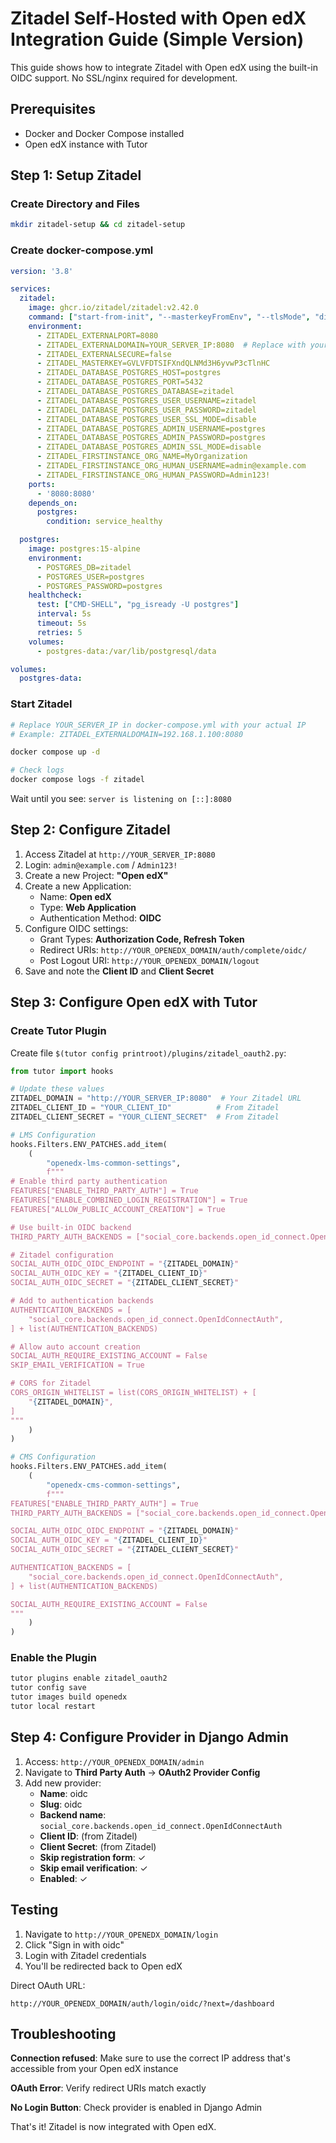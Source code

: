 # Zitadel Self-Hosted with Open edX Integration Guide (Simple Version)

This guide shows how to integrate Zitadel with Open edX using the built-in OIDC support. No SSL/nginx required for development.

## Prerequisites

- Docker and Docker Compose installed
- Open edX instance with Tutor

## Step 1: Setup Zitadel

### Create Directory and Files

```bash
mkdir zitadel-setup && cd zitadel-setup
```

### Create docker-compose.yml

```yaml
version: '3.8'

services:
  zitadel:
    image: ghcr.io/zitadel/zitadel:v2.42.0
    command: ["start-from-init", "--masterkeyFromEnv", "--tlsMode", "disabled"]
    environment:
      - ZITADEL_EXTERNALPORT=8080
      - ZITADEL_EXTERNALDOMAIN=YOUR_SERVER_IP:8080  # Replace with your server IP
      - ZITADEL_EXTERNALSECURE=false
      - ZITADEL_MASTERKEY=GVLVFDTSIFXndQLNMd3H6yvwP3cTlnHC
      - ZITADEL_DATABASE_POSTGRES_HOST=postgres
      - ZITADEL_DATABASE_POSTGRES_PORT=5432
      - ZITADEL_DATABASE_POSTGRES_DATABASE=zitadel
      - ZITADEL_DATABASE_POSTGRES_USER_USERNAME=zitadel
      - ZITADEL_DATABASE_POSTGRES_USER_PASSWORD=zitadel
      - ZITADEL_DATABASE_POSTGRES_USER_SSL_MODE=disable
      - ZITADEL_DATABASE_POSTGRES_ADMIN_USERNAME=postgres
      - ZITADEL_DATABASE_POSTGRES_ADMIN_PASSWORD=postgres
      - ZITADEL_DATABASE_POSTGRES_ADMIN_SSL_MODE=disable
      - ZITADEL_FIRSTINSTANCE_ORG_NAME=MyOrganization
      - ZITADEL_FIRSTINSTANCE_ORG_HUMAN_USERNAME=admin@example.com
      - ZITADEL_FIRSTINSTANCE_ORG_HUMAN_PASSWORD=Admin123!
    ports:
      - '8080:8080'
    depends_on:
      postgres:
        condition: service_healthy

  postgres:
    image: postgres:15-alpine
    environment:
      - POSTGRES_DB=zitadel
      - POSTGRES_USER=postgres
      - POSTGRES_PASSWORD=postgres
    healthcheck:
      test: ["CMD-SHELL", "pg_isready -U postgres"]
      interval: 5s
      timeout: 5s
      retries: 5
    volumes:
      - postgres-data:/var/lib/postgresql/data

volumes:
  postgres-data:
```

### Start Zitadel

```bash
# Replace YOUR_SERVER_IP in docker-compose.yml with your actual IP
# Example: ZITADEL_EXTERNALDOMAIN=192.168.1.100:8080

docker compose up -d

# Check logs
docker compose logs -f zitadel
```

Wait until you see: `server is listening on [::]:8080`

## Step 2: Configure Zitadel

1. Access Zitadel at `http://YOUR_SERVER_IP:8080`
2. Login: `admin@example.com` / `Admin123!`
3. Create a new Project: **"Open edX"**
4. Create a new Application:
   - Name: **Open edX**
   - Type: **Web Application**
   - Authentication Method: **OIDC**
5. Configure OIDC settings:
   - Grant Types: **Authorization Code, Refresh Token**
   - Redirect URIs: `http://YOUR_OPENEDX_DOMAIN/auth/complete/oidc/`
   - Post Logout URI: `http://YOUR_OPENEDX_DOMAIN/logout`
6. Save and note the **Client ID** and **Client Secret**

## Step 3: Configure Open edX with Tutor

### Create Tutor Plugin

Create file `$(tutor config printroot)/plugins/zitadel_oauth2.py`:

```python
from tutor import hooks

# Update these values
ZITADEL_DOMAIN = "http://YOUR_SERVER_IP:8080"  # Your Zitadel URL
ZITADEL_CLIENT_ID = "YOUR_CLIENT_ID"          # From Zitadel
ZITADEL_CLIENT_SECRET = "YOUR_CLIENT_SECRET"  # From Zitadel

# LMS Configuration
hooks.Filters.ENV_PATCHES.add_item(
    (
        "openedx-lms-common-settings",
        f"""
# Enable third party authentication
FEATURES["ENABLE_THIRD_PARTY_AUTH"] = True
FEATURES["ENABLE_COMBINED_LOGIN_REGISTRATION"] = True
FEATURES["ALLOW_PUBLIC_ACCOUNT_CREATION"] = True

# Use built-in OIDC backend
THIRD_PARTY_AUTH_BACKENDS = ["social_core.backends.open_id_connect.OpenIdConnectAuth"]

# Zitadel configuration
SOCIAL_AUTH_OIDC_OIDC_ENDPOINT = "{ZITADEL_DOMAIN}"
SOCIAL_AUTH_OIDC_KEY = "{ZITADEL_CLIENT_ID}"
SOCIAL_AUTH_OIDC_SECRET = "{ZITADEL_CLIENT_SECRET}"

# Add to authentication backends
AUTHENTICATION_BACKENDS = [
    "social_core.backends.open_id_connect.OpenIdConnectAuth",
] + list(AUTHENTICATION_BACKENDS)

# Allow auto account creation
SOCIAL_AUTH_REQUIRE_EXISTING_ACCOUNT = False
SKIP_EMAIL_VERIFICATION = True

# CORS for Zitadel
CORS_ORIGIN_WHITELIST = list(CORS_ORIGIN_WHITELIST) + [
    "{ZITADEL_DOMAIN}",
]
"""
    )
)

# CMS Configuration
hooks.Filters.ENV_PATCHES.add_item(
    (
        "openedx-cms-common-settings",
        f"""
FEATURES["ENABLE_THIRD_PARTY_AUTH"] = True
THIRD_PARTY_AUTH_BACKENDS = ["social_core.backends.open_id_connect.OpenIdConnectAuth"]

SOCIAL_AUTH_OIDC_OIDC_ENDPOINT = "{ZITADEL_DOMAIN}"
SOCIAL_AUTH_OIDC_KEY = "{ZITADEL_CLIENT_ID}"
SOCIAL_AUTH_OIDC_SECRET = "{ZITADEL_CLIENT_SECRET}"

AUTHENTICATION_BACKENDS = [
    "social_core.backends.open_id_connect.OpenIdConnectAuth",
] + list(AUTHENTICATION_BACKENDS)

SOCIAL_AUTH_REQUIRE_EXISTING_ACCOUNT = False
"""
    )
)
```

### Enable the Plugin

```bash
tutor plugins enable zitadel_oauth2
tutor config save
tutor images build openedx
tutor local restart
```

## Step 4: Configure Provider in Django Admin

1. Access: `http://YOUR_OPENEDX_DOMAIN/admin`
2. Navigate to **Third Party Auth** → **OAuth2 Provider Config**
3. Add new provider:
   - **Name**: oidc
   - **Slug**: oidc
   - **Backend name**: `social_core.backends.open_id_connect.OpenIdConnectAuth`
   - **Client ID**: (from Zitadel)
   - **Client Secret**: (from Zitadel)
   - **Skip registration form**: ✓
   - **Skip email verification**: ✓
   - **Enabled**: ✓

## Testing

1. Navigate to `http://YOUR_OPENEDX_DOMAIN/login`
2. Click "Sign in with oidc"
3. Login with Zitadel credentials
4. You'll be redirected back to Open edX

Direct OAuth URL:
```
http://YOUR_OPENEDX_DOMAIN/auth/login/oidc/?next=/dashboard
```

## Troubleshooting

**Connection refused**: Make sure to use the correct IP address that's accessible from your Open edX instance

**OAuth Error**: Verify redirect URIs match exactly

**No Login Button**: Check provider is enabled in Django Admin

That's it! Zitadel is now integrated with Open edX.